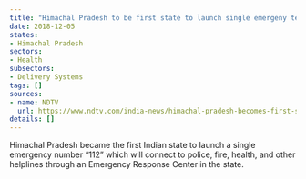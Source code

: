 ```yaml
---
title: "Himachal Pradesh to be first state to launch single emergeny telephone number"
date: 2018-12-05
states:
- Himachal Pradesh
sectors:
- Health
subsectors:
- Delivery Systems
tags: []
sources:
- name: NDTV
  url: https://www.ndtv.com/india-news/himachal-pradesh-becomes-first-state-to-launch-single-emergency-number-1954883
details: []
---
```


Himachal Pradesh became the first Indian state to launch a single emergency number “112” which will connect to police, fire, health, and other helplines through an Emergency Response Center in the state.

